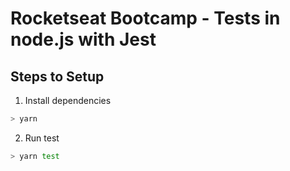 # Rocketseat Bootcamp - Tests in node.js with Jest

## Steps to Setup

1. Install dependencies

```bash
> yarn
```

2. Run test

```bash
> yarn test
```
